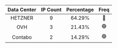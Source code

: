 | Data Center | IP Count | Percentage | Freq |
|:------------:|:--------:|:-----------:|:-----:|
| HETZNER | 9 | 64.29% | 🔴 |
| OVH | 3 | 21.43% | 🟢 |
| Contabo | 2 | 14.29% | 🟢 |